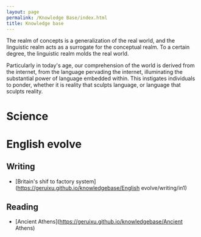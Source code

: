 ```yaml
---
layout: page
permalink: /Knowledge Base/index.html
title: Knowledge base
---
```


The realm of concepts is a generalization of the real world, and the linguistic realm acts as a surrogate for the conceptual realm. To a certain degree, the linguistic realm molds the real world. 

Particularly in today's age, our comprehension of the world is derived from the internet, from the language pervading the internet, illuminating the substantial power of language embedded within. This instigates individuals to ponder, whether it is reality that sculpts language, or language that sculpts reality.

# Science



# English evolve

## Writing

- [Britain's shif to factory system](https://geruixu.github.io/knowledgebase/English evolve/writing/in1)<br>

## Reading 

- [Ancient Athens](https://geruixu.github.io/knowledgebase/Ancient Athens)<br>

